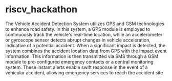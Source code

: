 # riscv_hackathon

The Vehicle Accident Detection System utilizes GPS and GSM technologies to enhance road safety. In this system, a GPS module is employed to continuously track the vehicle's real-time location, while an accelerometer or gyroscope sensor detects abrupt changes in vehicle acceleration, indicative of a potential accident. When a significant impact is detected, the system combines the accident location data from GPS with the impact event information. This information is then transmitted via SMS through a GSM module to pre-configured emergency contacts or a central monitoring system. These instant alerts enable swift response in the event of a vehicular accident, allowing emergency services to reach the accident site
